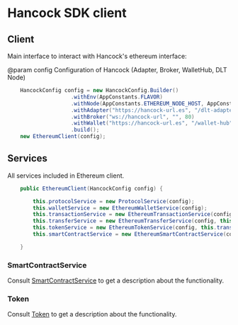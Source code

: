 # Hancock SDK client

## Client

Main interface to interact with Hancock's ethereum interface:

@param config Configuration of Hancock (Adapter, Broker, WalletHub, DLT Node)

```java
    HancockConfig config = new HancockConfig.Builder()
                    .withEnv(AppConstants.FLAVOR)
                    .withNode(AppConstants.ETHEREUM_NODE_HOST, AppConstants.ETHEREUM_NODE_PORT)
                    .withAdapter("https://hancock-url.es", "/dlt-adapter", 443)
                    .withBroker("ws://hancock-url", "", 80)
                    .withWallet("https://hancock-url.es", "/wallet-hub", 443)
                    .build();
	new EthereumClient(config);
```

## Services

All services included in Ethereum client.

```java
    public EthereumClient(HancockConfig config) {

        this.protocolService = new ProtocolService(config);
        this.walletService = new EthereumWalletService(config);
        this.transactionService = new EthereumTransactionService(config);
        this.transferService = new EthereumTransferService(config, this.transactionService);
        this.tokenService = new EthereumTokenService(config, this.transactionService);
        this.smartContractService = new EthereumSmartContractService(config, this.transactionService);

    }
```

### SmartContractService

Consult <a href="./SmartContract/">SmartContractService</a> to get a description about the functionality.

### Token

Consult <a href="./Token/">Token</a> to get a description about the functionality.
